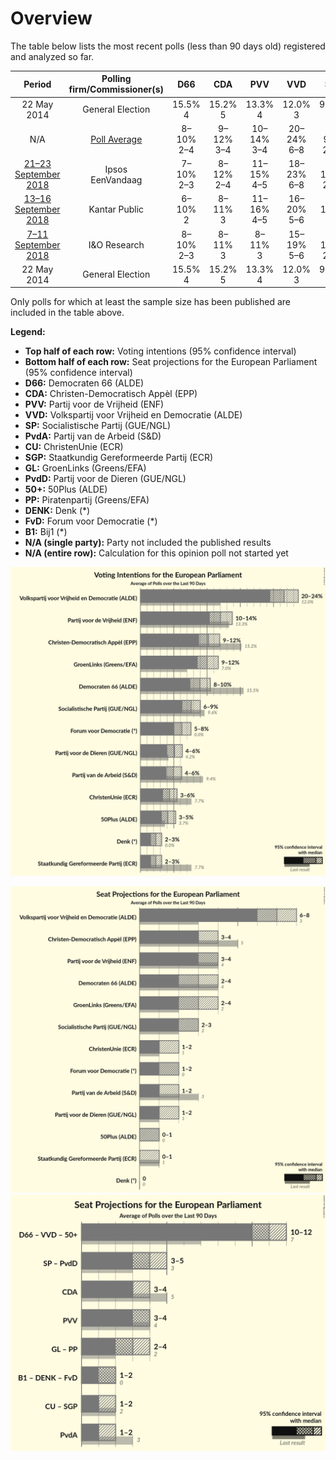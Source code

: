 # Overview

The table below lists the most recent polls (less than 90 days old) registered and analyzed so far.

| Period     | Polling firm/Commissioner(s) | D66 | CDA | PVV | VVD | SP | PvdA | CU | SGP | GL | PvdD | 50+ | PP | DENK | FvD | B1 |
|:----------:|:----------------------------:|:--:|:--:|:--:|:--:|:--:|:--:|:--:|:--:|:--:|:--:|:--:|:--:|:--:|:--:|:--:|
| 22 May 2014 | General Election | 15.5% <br> 4 | 15.2% <br> 5 | 13.3% <br> 4 | 12.0% <br> 3 | 9.6% <br> 2 | 9.4% <br> 3 | 7.7% <br> 1 | 7.7% <br> 1 | 7.0% <br> 2 | 4.2% <br> 1 | 3.7% <br> 0 | 0.8% <br> 0 | 0.0% <br> 0 | 0.0% <br> 0 | 0.0% <br> 0 |
| N/A | [Poll Average](average.html) | 8–10% <br> 2–4 | 9–12% <br> 3–4 | 10–14% <br> 3–4 | 20–24% <br> 6–8 | 6–9% <br> 2–3 | 4–6% <br> 1–2 | 3–6% <br> 1–2 | 2–3% <br> 0–1 | 9–12% <br> 2–4 | 4–6% <br> 1–2 | 3–5% <br> 0–1 | N/A <br> N/A | 2–3% <br> 0 | 5–8% <br> 1–2 | N/A <br> N/A |
| [21–23 September 2018](2018-09-23-Ipsos.html) | Ipsos <br> EenVandaag | 7–10% <br> 2–3 | 8–12% <br> 2–4 | 11–15% <br> 4–5 | 18–23% <br> 6–8 | 7–10% <br> 2–3 | 4–7% <br> 1–2 | 3–5% <br> 0–1 | 2–4% <br> 0–1 | 9–13% <br> 3–4 | 4–7% <br> 1–2 | 3–5% <br> 0–1 | N/A <br> N/A | 1–3% <br> 0 | 5–8% <br> 1–2 | N/A <br> N/A |
| [13–16 September 2018](2018-09-16-KantarPublic.html) | Kantar Public | 6–10% <br> 2 | 8–11% <br> 3 | 11–16% <br> 4–5 | 16–20% <br> 5–6 | 8–11% <br> 3 | 5–8% <br> 2 | 5–8% <br> 2 | 1–3% <br> 0 | 11–15% <br> 3–4 | 3–5% <br> 0–1 | 2–5% <br> 0–1 | N/A <br> N/A | 1–2% <br> 0 | 5–8% <br> 1–2 | N/A <br> N/A |
| [7–11 September 2018](2018-09-11-IOResearch.html) | I&O Research | 8–10% <br> 2–3 | 8–11% <br> 3 | 8–11% <br> 3 | 15–19% <br> 5–6 | 8–10% <br> 2–3 | 6–9% <br> 2–3 | 4–6% <br> 1–2 | 2–4% <br> 0 | 11–14% <br> 4–5 | 4–5% <br> 1–2 | 3–4% <br> 0–1 | N/A <br> N/A | 2–3% <br> 0 | 7–9% <br> 2–3 | N/A <br> N/A |
| 22 May 2014 | General Election | 15.5% <br> 4 | 15.2% <br> 5 | 13.3% <br> 4 | 12.0% <br> 3 | 9.6% <br> 2 | 9.4% <br> 3 | 7.7% <br> 1 | 7.7% <br> 1 | 7.0% <br> 2 | 4.2% <br> 1 | 3.7% <br> 0 | 0.8% <br> 0 | 0.0% <br> 0 | 0.0% <br> 0 | 0.0% <br> 0 |

Only polls for which at least the sample size has been published are included in the table above.

**Legend:**
+ **Top half of each row:** Voting intentions (95% confidence interval)
+ **Bottom half of each row:** Seat projections for the European Parliament (95% confidence interval)
+ **D66:** Democraten 66 (ALDE)
+ **CDA:** Christen-Democratisch Appèl (EPP)
+ **PVV:** Partij voor de Vrijheid (ENF)
+ **VVD:** Volkspartij voor Vrijheid en Democratie (ALDE)
+ **SP:** Socialistische Partij (GUE/NGL)
+ **PvdA:** Partij van de Arbeid (S&D)
+ **CU:** ChristenUnie (ECR)
+ **SGP:** Staatkundig Gereformeerde Partij (ECR)
+ **GL:** GroenLinks (Greens/EFA)
+ **PvdD:** Partij voor de Dieren (GUE/NGL)
+ **50+:** 50Plus (ALDE)
+ **PP:** Piratenpartij (Greens/EFA)
+ **DENK:** Denk (*)
+ **FvD:** Forum voor Democratie (*)
+ **B1:** Bij1 (*)
+ **N/A (single party):** Party not included the published results
+ **N/A (entire row):** Calculation for this opinion poll not started yet


![Graph with voting intentions not yet produced](average.png "Voting Intentions")

![Graph with seats not yet produced](average-seats.png "Seats")
![Graph with coalitions seats not yet produced](average-coalitions-seats.png "Coalitions Seats")
